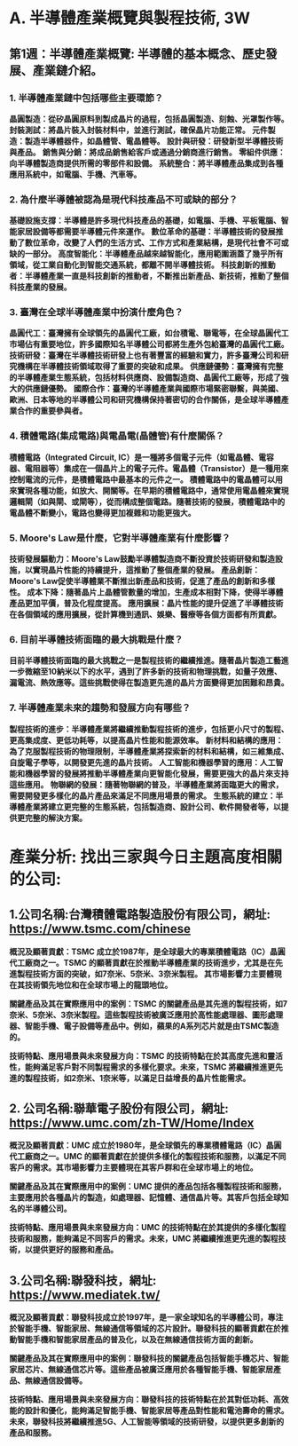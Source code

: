 # A. 半導體產業概覽與製程技術, 3W
## 第1週：半導體產業概覽: 半導體的基本概念、歷史發展、產業鏈介紹。

### 1. 半導體產業鏈中包括哪些主要環節？
**晶圓製造：從矽晶圓原料到製成晶片的過程，包括晶圓製造、刻蝕、光罩製作等。**
**封裝測試：將晶片裝入封裝材料中，並進行測試，確保晶片功能正常。**
**元件製造：製造半導體器件，如晶體管、電晶體等。**
**設計與研發：研發新型半導體技術與產品。**
**銷售與分銷：將成品銷售給客戶或通過分銷商進行銷售。**
**零組件供應：向半導體製造商提供所需的零部件和設備。**
**系統整合：將半導體產品集成到各種應用系統中，如電腦、手機、汽車等。**

### 2. 為什麼半導體被認為是現代科技產品不可或缺的部分？
**基礎設施支撐：半導體是許多現代科技產品的基礎，如電腦、手機、平板電腦、智能家居設備等都需要半導體元件來運作。**
**數位革命的基礎：半導體技術的發展推動了數位革命，改變了人們的生活方式、工作方式和產業結構，是現代社會不可或缺的一部分。**
**高度智能化：半導體產品越來越智能化，應用範圍涵蓋了幾乎所有領域，從工業自動化到智能交通系統，都離不開半導體技術。**
**科技創新的推動者：半導體產業一直是科技創新的推動者，不斷推出新產品、新技術，推動了整個科技產業的發展。**

### 3. 臺灣在全球半導體產業中扮演什麼角色？
**晶圓代工：臺灣擁有全球領先的晶圓代工廠，如台積電、聯電等，在全球晶圓代工市場佔有重要地位，許多國際知名半導體公司都將生產外包給臺灣的晶圓代工廠。**
**技術研發：臺灣在半導體技術研發上也有著豐富的經驗和實力，許多臺灣公司和研究機構在半導體技術領域取得了重要的突破和成果。**
**供應鏈優勢：臺灣擁有完整的半導體產業生態系統，包括材料供應商、設備製造商、晶圓代工廠等，形成了強大的供應鏈優勢。**
**國際合作：臺灣的半導體產業與國際市場緊密聯繫，與美國、歐洲、日本等地的半導體公司和研究機構保持著密切的合作關係，是全球半導體產業合作的重要參與者。**

### 4. 積體電路(集成電路)與電晶電(晶體管)有什麼關係？
**積體電路（Integrated Circuit, IC）是一種將多個電子元件（如電晶體、電容器、電阻器等）集成在一個晶片上的電子元件。電晶體（Transistor）是一種用來控制電流的元件，是積體電路中最基本的元件之一。
積體電路中的電晶體可以用來實現各種功能，如放大、開關等。在早期的積體電路中，通常使用電晶體來實現邏輯閘（如與閘、或閘等），從而構成整個電路。隨著技術的發展，積體電路中的電晶體不斷變小，電路也變得更加複雜和功能更強大。**

### 5. Moore's Law是什麼，它對半導體產業有什麼影響？
**技術發展驅動力：Moore's Law鼓勵半導體製造商不斷投資於技術研發和製造設施，以實現晶片性能的持續提升，這推動了整個產業的發展。**
**產品創新：Moore's Law促使半導體業不斷推出新產品和技術，促進了產品的創新和多樣性。**
**成本下降：隨著晶片上晶體管數量的增加，生產成本相對下降，使得半導體產品更加平價，普及化程度提高。**
**應用擴展：晶片性能的提升促進了半導體技術在各個領域的應用擴展，從計算機到通訊、娛樂、醫療等各個方面都有所貢獻。**

### 6. 目前半導體技術面臨的最大挑戰是什麼？
**目前半導體技術面臨的最大挑戰之一是製程技術的繼續推進。隨著晶片製造工藝進一步微縮至10納米以下的水平，遇到了許多新的技術和物理挑戰，如量子效應、漏電流、熱效應等。這些挑戰使得在製造更先進的晶片方面變得更加困難和昂貴。**

### 7. 半導體產業未來的趨勢和發展方向有哪些？
**製程技術的進步：半導體產業將繼續推動製程技術的進步，包括更小尺寸的製程、更高集成度、更低功耗等，以提高晶片性能和能源效率。**
**新材料和結構的應用：為了克服製程技術的物理限制，半導體產業將探索新的材料和結構，如三維集成、自旋電子學等，以開發更先進的晶片技術。**
**人工智能和機器學習的應用：人工智能和機器學習的發展將推動半導體產業向更智能化發展，需要更強大的晶片來支持這些應用。**
**物聯網的發展：隨著物聯網的普及，半導體產業將面臨更大的需求，需要開發更多樣化的晶片產品來滿足不同應用場景的需求。**
**生態系統的建立：半導體產業將建立更完整的生態系統，包括製造商、設計公司、軟件開發者等，以提供更完整的解決方案。**



# 產業分析: 找出三家與今日主題高度相關的公司:

## 1.公司名稱:台灣積體電路製造股份有限公司，網址: https://www.tsmc.com/chinese
**概況及顯著貢獻：TSMC 成立於1987年，是全球最大的專業積體電路（IC）晶圓代工廠商之一。TSMC 的顯著貢獻在於推動半導體產業的技術進步，尤其是在先進製程技術方面的突破，如7奈米、5奈米、3奈米製程。
其市場影響力主要體現在其技術領先地位和在全球市場上的龍頭地位。**

**關鍵產品及其在實際應用中的案例：TSMC 的關鍵產品是其先進的製程技術，如7奈米、5奈米、3奈米製程。這些製程技術被廣泛應用於高性能處理器、圖形處理器、智能手機、電子設備等產品中。例如，蘋果的A系列芯片就是由TSMC製造的。**

**技術特點、應用場景與未來發展方向：TSMC 的技術特點在於其高度先進和靈活性，能夠滿足客戶對不同製程需求的多樣化要求。未來，TSMC 將繼續推進更先進的製程技術，如2奈米、1奈米等，以滿足日益增長的晶片性能需求。**


## 2. 公司名稱:聯華電子股份有限公司，網址: https://www.umc.com/zh-TW/Home/Index
**概況及顯著貢獻：UMC 成立於1980年，是全球領先的專業積體電路（IC）晶圓代工廠商之一。UMC 的顯著貢獻在於提供多樣化的製程技術和服務，以滿足不同客戶的需求。其市場影響力主要體現在其客戶群和在全球市場上的地位。**

**關鍵產品及其在實際應用中的案例：UMC 提供的產品包括各種製程技術和服務，主要應用於各種晶片的製造，如處理器、記憶體、通信晶片等。其客戶包括全球知名的半導體公司。**

**技術特點、應用場景與未來發展方向：UMC 的技術特點在於其提供的多樣化製程技術和服務，能夠滿足不同客戶的需求。未來，UMC 將繼續推進更先進的製程技術，以提供更好的服務和產品。**


## 3.公司名稱:聯發科技，網址: https://www.mediatek.tw/
**概況及顯著貢獻：聯發科技成立於1997年，是一家全球知名的半導體公司，專注於智能手機、智能家居、無線通信等領域的芯片設計。聯發科技的顯著貢獻在於推動智能手機和智能家居產品的普及化，以及在無線通信技術方面的創新。**

**關鍵產品及其在實際應用中的案例：聯發科技的關鍵產品包括智能手機芯片、智能家居芯片、無線通信芯片等。這些產品被廣泛應用於各種智能手機、智能家居產品、無線通信設備等。**

**技術特點、應用場景與未來發展方向：聯發科技的技術特點在於其對低功耗、高效能的設計和優化，能夠滿足智能手機、智能家居等產品對性能和電池壽命的需求。未來，聯發科技將繼續推進5G、人工智能等領域的技術研發，以提供更多創新的產品和服務。**










